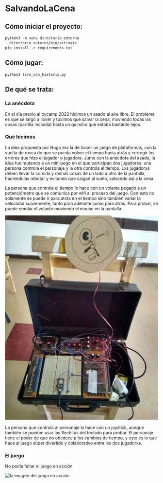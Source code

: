 # SalvandoLaCena


## Cómo iniciar el proyecto:


```
python3 -m venv directorio_entorno
. directorio_entorno/bin/activate
pip install -r requirements.txt
```


## Cómo jugar:

```
python3 tiro_con_historia.py
```


## De qué se trata:

### La anécdota

En el día previo al pycamp 2022 hicimos un asado al aire libre.  El
problema es que se largó a llover y tuvimos que salvar la cena,
moviendo todas las cosas (parrilla incluida) hasta un quincho que
estaba bastante lejos.

### Qué hicimos

La idea propuesta por Hugo era la de hacer un juego de plataformas,
con la vuelta de rosca de que se pueda volver el tiempo hacia atrás y
corregir los errores que hizo el jugador o jugadora.  Junto con la
anécdota del asado, la idea fue mutando a un minijuego en el que
participan dos jugadores: una persona controla el personaje y la otra
controla el tiempo. Lxs jugadorxs deben llevar la comida y demás cosas
de un lado a otro de la pantalla, haciéndolas rebotar y evitando que
caigan al suelo, salvando así a la cena.

La persona que controla el tiempo lo hace con un volante pegado a un
potenciómetro que se comunica por wifi al proceso del juego. Con esto
no solamente se puede ir para atrás en el tiempo sino también variar
la velocidad suavemente, tanto para adelante como para atrás.  Para
probar, se puede emular el volante moviendo el mouse en la pantalla.

![el volante](./volante.jpeg)

La persona que controla al personaje lo hace con un joystick, aunque
también se pueden usar las flechitas del teclado para probar. El
personaje tiene el poder de que no obedece a los cambios de tiempo, y
esto es lo que hace al juego súper divertido y colaborativo entre lxs
dos jugadorxs.

### El juego

No podía faltar el juego en acción

![la imagen del juego en acción](./captura.webp)

